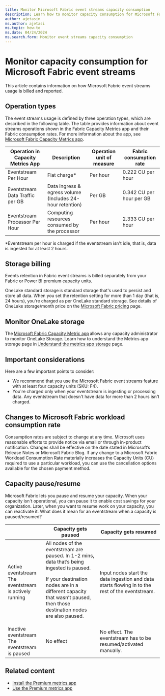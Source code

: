 ```yaml
---
title: Monitor Microsoft Fabric event streams capacity consumption
description: Learn how to monitor capacity consumption for Microsoft Fabric event streams.
author: ajetasin
ms.author: ajetasi
ms.topic: how-to 
ms.date: 04/24/2024
ms.search.form: Monitor event streams capacity consumption
---
```


# Monitor capacity consumption for Microsoft Fabric event streams

This article contains information on how Microsoft Fabric event streams usage is billed and reported. 

## Operation types
The event streams usage is defined by three operation types, which are described in the following table. The table provides information about event streams operations shown in the Fabric Capacity Metrics app and their Fabric consumption rates. For more information about the app, see [Microsoft Fabric Capacity Metrics app](../../enterprise/metrics-app.md).
 

| Operation in Capacity Metrics App | Description | Operation unit of measure | Fabric consumption rate |
| --------------------------------- | ----------- | ------------------------- | ----------------------- |
| Eventstream Per Hour | Flat charge* | Per hour | 0.222 CU per hour |
| Eventstream Data Traffic per GB | Data ingress & egress volume <br/> (Includes 24-hour retention) | Per GB | 0.342 CU per hour per GB |
| Eventstream Processor Per Hour | Computing resources consumed by the processor | Per hour | 2.333 CU per hour |

*Eventstream per hour is charged if the eventstream isn't idle, that is, data is ingested for at least 2 hours. 

## Storage billing
Events retention in Fabric event streams is billed separately from your Fabric or Power BI premium capacity units.  

OneLake standard storage is standard storage that's used to persist and store all data. When you set the retention setting for more than 1 day (that is, 24 hours), you're charged as per OneLake standard storage. See details of OneLake storage/month price on the [Microsoft Fabric pricing](https://azure.microsoft.com/pricing/details/microsoft-fabric/) page. 

## Monitor OneLake storage 

The [Microsoft Fabric Capacity Metric app](../enterprise/metrics-app.md) allows any capacity administrator to monitor OneLake Storage. Learn how to understand the Metrics app storage page in [Understand the metrics app storage](../enterprise/metrics-app-storage-page.md) page.

## Important considerations
Here are a few important points to consider:

- We recommend that you use the Microsoft Fabric event streams feature with at least four capacity units (SKU: F4).
- You're charged only when your eventstream is ingesting or processing data. Any eventstream that doesn't have data for more than 2 hours isn't charged.  

## Changes to Microsoft Fabric workload consumption rate 
Consumption rates are subject to change at any time. Microsoft uses reasonable efforts to provide notice via email or through in-product notification. Changes shall be effective on the date stated in Microsoft’s Release Notes or Microsoft Fabric Blog. If any change to a Microsoft Fabric Workload Consumption Rate materially increases the Capacity Units (CU) required to use a particular workload, you can use the cancellation options available for the chosen payment method. 

## Capacity pause/resume 

Microsoft Fabric lets you pause and resume your capacity. When your capacity isn't operational, you can pause it to enable cost savings for your organization. Later, when you want to resume work on your capacity, you can reactivate it. What does it mean for an eventstream when a capacity is paused/resumed? 


 
| | Capacity gets paused | Capacity gets resumed |
| --- | -------------- | -------------- | 
| Active eventstream<br/>The eventstream is actively running | All nodes of the eventstream are paused. In 1-2 mins, data that’s being ingested is paused. <p>If your destination nodes are in a different capacity that wasn’t paused, then those destination nodes are also paused. | Input nodes start the data ingestion and data starts flowing in to the rest of the eventstream. |
| Inactive eventstream<br/>The eventstream is paused | No effect | No effect. The eventstream has to be resumed/activated manually. |



## Related content 

- [Install the Premium metrics app](/power-bi/enterprise/service-premium-install-app)
- [Use the Premium metrics app](/power-bi/enterprise/service-premium-metrics-app)
